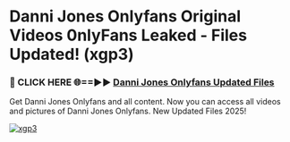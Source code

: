 # Danni Jones Onlyfans Original Videos 0nlyFans Leaked - Files Updated! (xgp3)

<h3>🔴 CLICK HERE 🌐==►► <a href="https://tinyurl.com/4seja8ks" rel="nofollow">Danni Jones Onlyfans Updated Files</a></h3>

Get Danni Jones Onlyfans and all content. Now you can access all videos and pictures of Danni Jones Onlyfans. New Updated Files 2025!

[![xgp3](https://i.imgur.com/EWjZXRe.gif)](https://tinyurl.com/4seja8ks)
